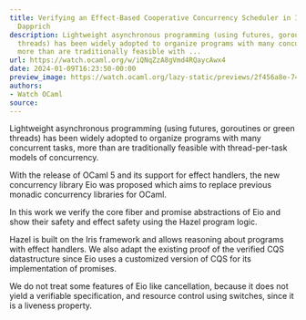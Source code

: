 ```yaml
---
title: Verifying an Effect-Based Cooperative Concurrency Scheduler in Iris by Adrian
  Dapprich
description: Lightweight asynchronous programming (using futures, goroutines or green
  threads) has been widely adopted to organize programs with many concurrent tasks,
  more than are traditionally feasible with ...
url: https://watch.ocaml.org/w/iQNqZzA8gVmd4RQaycAwx4
date: 2024-01-09T16:23:50-00:00
preview_image: https://watch.ocaml.org/lazy-static/previews/2f456a8e-7413-40c1-99c2-bf4f03b07887.jpg
authors:
- Watch OCaml
source:
---
```


<p>Lightweight asynchronous programming (using futures, goroutines or green threads) has been widely adopted to organize programs with many concurrent tasks, more than are traditionally feasible with thread-per-task models of concurrency.</p>
<p>With the release of OCaml 5 and its support for effect handlers, the new concurrency library Eio was proposed which aims to replace previous monadic concurrency libraries for OCaml.</p>
<p>In this work we verify the core fiber and promise abstractions of Eio and show their safety and effect safety using the Hazel program logic.</p>
<p>Hazel is built on the Iris framework and allows reasoning about programs with effect handlers. We also adapt the existing proof of the verified CQS datastructure since Eio uses a customized version of CQS for its implementation of promises.</p>
<p>We do not treat some features of Eio like cancellation, because it does not yield a verifiable specification, and resource control using switches, since it is a liveness property.</p>

